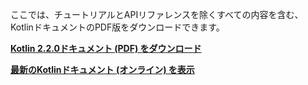 [//]: # (title: PDF版のKotlinドキュメント)

ここでは、チュートリアルとAPIリファレンスを除くすべての内容を含む、KotlinドキュメントのPDF版をダウンロードできます。

**[Kotlin 2.2.0ドキュメント (PDF) をダウンロード](https://kotlinlang.org/docs/kotlin-reference.pdf)**

**[最新のKotlinドキュメント (オンライン) を表示](home.topic)**